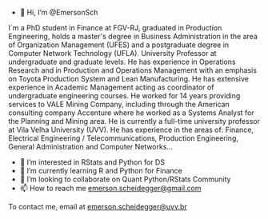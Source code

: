 - 👋 Hi, I’m @EmersonSch

I´m a PhD student in Finance at FGV-RJ, graduated in Production Engineering, holds a master's degree in Business Administration in the area of Organization Management (UFES) and a postgraduate degree in Computer Network Technology (UFLA). University Professor at undergraduate and graduate levels. He has experience in Operations Research and in Production and Operations Management with an emphasis on Toyota Production System and Lean Manufacturing. He has extensive experience in Academic Management acting as coordinator of undergraduate engineering courses. He worked for 14 years providing services to VALE Mining Company, including through the American consulting company Accenture where he worked as a Systems Analyst for the Planning and Mining area. He is currently a full-time university professor at Vila Velha University (UVV). He has experience in the areas of: Finance, Electrical Engineering / Telecommunications, Production Engineering, General Administration and Computer Networks...

- 👀 I’m interested in RStats and Python for DS
- 🌱 I’m currently learning R and Python for Finance
- 💞️ I’m looking to collaborate on Quant Python/RStats Community
- 📫 How to reach me emerson.scheidegger@gmail.com

To contact me, email at emerson.scheidegger@uvv.br
<!---
EmersonSch/EmersonSch is a ✨ special ✨ repository because its `README.md` (this file) appears on your GitHub profile.
You can click the Preview link to take a look at your changes.
--->
